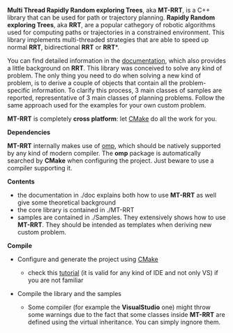 **Multi Thread Rapidly Random exploring Trees**, aka **MT-RRT**, is a C++ library that can be used for path or trajectory planning.
**Rapidly Random exploring Trees**, aka **RRT**, are a popular cathegory of robotic algorithms used for computing paths or trajectories in a constrained environment.
This library implements multi-threaded strategies that are able to speed up
normal **RRT**, bidirectional **RRT** or **RRT***.

You can find detailed information in the [documentation](https://github.com/andreacasalino/MT-RRT/blob/master/doc/MT-RRT.pdf), which also provides a little background on **RRT**.
This library was conceived to solve any kind of problem. The only thing you need to do when solving a new kind of problem, is to derive a couple of objects that contain all the
problem-specific information. To clarify this process, 3 main classes of samples are reported, representative of 3 main classes of planning problems. Follow the same approach
used for the examples for your own custom problem.

**MT-RRT** is completely **cross platform**: let [CMake](https://cmake.org) do all the work for you.

**Dependencies**

**MT-RRT** internally makes use of [omp](https://en.wikipedia.org/wiki/OpenMP), which should be natively supported by any kind of modern compiler. 
The **omp** package is automatically searched by **CMake** when configuring the project. Just beware to use a compiler supporting it.

**Contents**

 * the documentation in ./doc explains both how to use **MT-RRT** as well give some theoretical background 
 * the core library is contained in ./MT-RRT
 * samples are contained in ./Samples. They extensively shows how to use **MT-RRT**. They should be intended as templates when deriving new custom problem.

**Compile**

 * Configure and generate the project using [CMake](https://cmake.org)
   * check this [tutorial](https://www.youtube.com/watch?v=LxHV-KNEG3k) (it is valid for any kind of IDE and not only VS) if you are not familiar
      
 * Compile the library and the samples
   * Some compiler (for example the **VisualStudio** one) might throw some warnings due to the fact that some classes inside **MT-RRT** are defined using the virtual inheritance. You can simply ingnore them.
  
